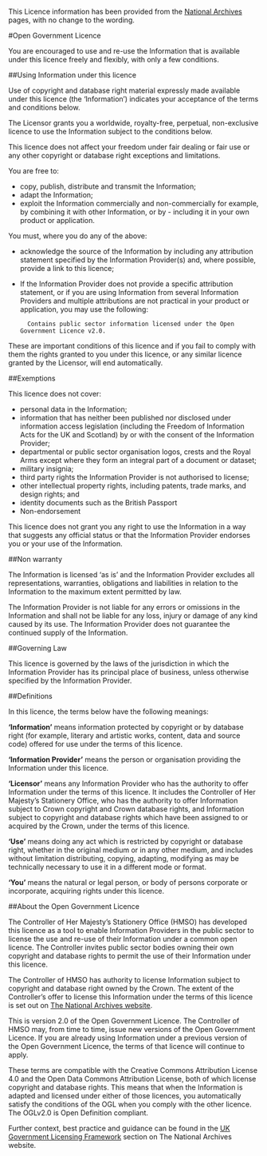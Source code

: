 This Licence information has been provided from the [National Archives](http://www.nationalarchives.gov.uk/doc/open-government-licence/version/2/) pages, with no change to the wording.


#Open Government Licence

You are encouraged to use and re-use the Information that is available under this licence freely and flexibly, with only a few conditions.


##Using Information under this licence

Use of copyright and database right material expressly made available under this licence (the ‘Information’) indicates your acceptance of the terms and conditions below.

The Licensor grants you a worldwide, royalty-free, perpetual, non-exclusive licence to use the Information subject to the conditions below.

This licence does not affect your freedom under fair dealing or fair use or any other copyright or database right exceptions and limitations.

You are free to:

- copy, publish, distribute and transmit the Information;
- adapt the Information;
- exploit the Information commercially and non-commercially for example, by combining it with other Information, or by - including it in your own product or application.

You must, where you do any of the above:

- acknowledge the source of the Information by including any attribution statement specified by the Information Provider(s) and, where possible, provide a link to this licence;
- If the Information Provider does not provide a specific attribution statement, or if you are using Information from several Information Providers and multiple attributions are not practical in your product or application, you may use the following:


		Contains public sector information licensed under the Open Government Licence v2.0.

These are important conditions of this licence and if you fail to comply with them the rights granted to you under this licence, or any similar licence granted by the Licensor, will end automatically.


##Exemptions

This licence does not cover:

- personal data in the Information;
- information that has neither been published nor disclosed under information access legislation (including the Freedom of Information Acts for the UK and Scotland) by or with the consent of the Information Provider;
- departmental or public sector organisation logos, crests and the Royal Arms except where they form an integral part of a document or dataset;
- military insignia;
- third party rights the Information Provider is not authorised to license;
- other intellectual property rights, including patents, trade marks, and design rights; and
- identity documents such as the British Passport
- Non-endorsement

This licence does not grant you any right to use the Information in a way that suggests any official status or that the Information Provider endorses you or your use of the Information.


##Non warranty

The Information is licensed ‘as is’ and the Information Provider excludes all representations, warranties, obligations and liabilities in relation to the Information to the maximum extent permitted by law.

The Information Provider is not liable for any errors or omissions in the Information and shall not be liable for any loss, injury or damage of any kind caused by its use. The Information Provider does not guarantee the continued supply of the Information.


##Governing Law

This licence is governed by the laws of the jurisdiction in which the Information Provider has its principal place of business, unless otherwise specified by the Information Provider.


##Definitions

In this licence, the terms below have the following meanings:

**‘Information’**
means information protected by copyright or by database right (for example, literary and artistic works, content, data and source code) offered for use under the terms of this licence.

**‘Information Provider’**
means the person or organisation providing the Information under this licence.

**‘Licensor’**
means any Information Provider who has the authority to offer Information under the terms of this licence. It includes the Controller of Her Majesty’s Stationery Office, who has the authority to offer Information subject to Crown copyright and Crown database rights, and Information subject to copyright and database rights which have been assigned to or acquired by the Crown, under the terms of this licence.

**‘Use’**
means doing any act which is restricted by copyright or database right, whether in the original medium or in any other medium, and includes without limitation distributing, copying, adapting, modifying as may be technically necessary to use it in a different mode or format.

**‘You’**
means the natural or legal person, or body of persons corporate or incorporate, acquiring rights under this licence.


##About the Open Government Licence

The Controller of Her Majesty’s Stationery Office (HMSO) has developed this licence as a tool to enable Information Providers in the public sector to license the use and re-use of their Information under a common open licence. The Controller invites public sector bodies owning their own copyright and database rights to permit the use of their Information under this licence.

The Controller of HMSO has authority to license Information subject to copyright and database right owned by the Crown. The extent of the Controller’s offer to license this Information under the terms of this licence is set out on [The National Archives website](http://www.nationalarchives.gov.uk/information-management/government-licensing/the-framework.htm).

This is version 2.0 of the Open Government Licence. The Controller of HMSO may, from time to time, issue new versions of the Open Government Licence. If you are already using Information under a previous version of the Open Government Licence, the terms of that licence will continue to apply.

These terms are compatible with the Creative Commons Attribution License 4.0 and the Open Data Commons Attribution License, both of which license copyright and database rights. This means that when the Information is adapted and licensed under either of those licences, you automatically satisfy the conditions of the OGL when you comply with the other licence. The OGLv2.0 is Open Definition compliant.

Further context, best practice and guidance can be found in the [UK Government Licensing Framework](http://www.nationalarchives.gov.uk/information-management/uk-gov-licensing-framework.htm) section on The National Archives website.
